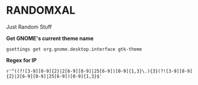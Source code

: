 # RANDOMXAL
Just Random Stuff

**Get GNOME's current theme name**
```
gsettings get org.gnome.desktop.interface gtk-theme
```

**Regex for IP**
```
r'^((?![3-9][0-9]{2}|2[6-9][0-9]|25[6-9])[0-9]{1,3}\.){3}(?![3-9][0-9]{2}|2[6-9][0-9]|25[6-9])[0-9]{1,3}$'
```
